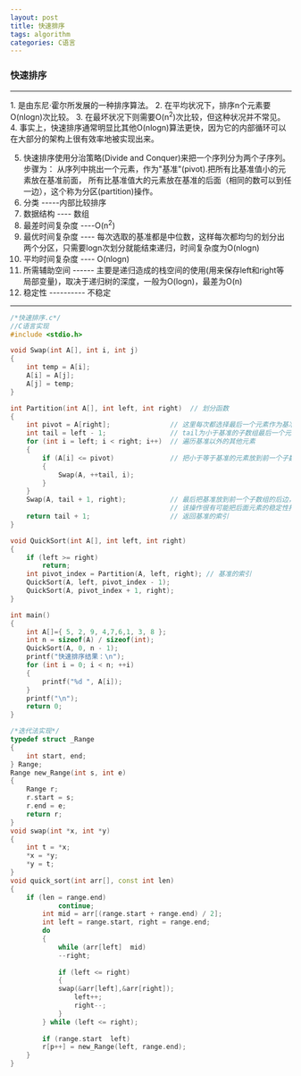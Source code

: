 ```yaml
---
layout: post
title: 快速排序
tags: algorithm
categories: C语言
---
```


### 快速排序
<hr>
1. 是由东尼·霍尔所发展的一种排序算法。
2. 在平均状况下，排序n个元素要O(nlogn)次比较。
3. 在最坏状况下则需要O(n<sup>2</sup>)次比较，但这种状况并不常见。
4. 事实上，快速排序通常明显比其他O(nlogn)算法更快，因为它的内部循环可以在大部分的架构上很有效率地被实现出来。

5. 快速排序使用分治策略(Divide and Conquer)来把一个序列分为两个子序列。步骤为：
从序列中挑出一个元素，作为"基准"(pivot).把所有比基准值小的元素放在基准前面，
所有比基准值大的元素放在基准的后面（相同的数可以到任一边），这个称为分区(partition)操作。
6. 分类 -----内部比较排序
7. 数据结构 ---- 数组
8. 最差时间复杂度 ----O(n<sup>2</sup>)
9. 最优时间复杂度 ---- 每次选取的基准都是中位数，这样每次都均匀的划分出两个分区，只需要logn次划分就能结束递归，时间复杂度为O(nlogn)
10. 平均时间复杂度 ---- O(nlogn)
11. 所需辅助空间 ------ 主要是递归造成的栈空间的使用(用来保存left和right等局部变量)，取决于递归树的深度，一般为O(logn)，最差为O(n)
12. 稳定性 ---------- 不稳定
<hr>

~~~c++
/*快速排序.c*/
//C语言实现
#include <stdio.h>

void Swap(int A[], int i, int j)
{
    int temp = A[i];
    A[i] = A[j];
    A[j] = temp;
}

int Partition(int A[], int left, int right)  // 划分函数
{
    int pivot = A[right];               // 这里每次都选择最后一个元素作为基准
    int tail = left - 1;                // tail为小于基准的子数组最后一个元素的索引
    for (int i = left; i < right; i++)  // 遍历基准以外的其他元素
    {
        if (A[i] <= pivot)              // 把小于等于基准的元素放到前一个子数组末尾
        {
            Swap(A, ++tail, i);
        }
    }
    Swap(A, tail + 1, right);           // 最后把基准放到前一个子数组的后边，剩下的子数组既是大于基准的子数组
                                        // 该操作很有可能把后面元素的稳定性打乱，所以快速排序是不稳定的排序算法
    return tail + 1;                    // 返回基准的索引
}

void QuickSort(int A[], int left, int right)
{
    if (left >= right)
        return;
    int pivot_index = Partition(A, left, right); // 基准的索引
    QuickSort(A, left, pivot_index - 1);
    QuickSort(A, pivot_index + 1, right);
}

int main()
{
    int A[]={ 5, 2, 9, 4,7,6,1, 3, 8 };
    int n = sizeof(A) / sizeof(int);
    QuickSort(A, 0, n - 1);
    printf("快速排序结果：\n");
    for (int i = 0; i < n; ++i)
    {
        printf("%d ", A[i]);
    }
    printf("\n");
    return 0;
}

/*迭代法实现*/
typedef struct _Range 
{
    int start, end;
} Range;
Range new_Range(int s, int e)
{
    Range r;
    r.start = s;
    r.end = e;
    return r;
}
void swap(int *x, int *y) 
{
    int t = *x;
    *x = *y;
    *y = t;
}
void quick_sort(int arr[], const int len) 
{
    if (len = range.end)
            continue;
        int mid = arr[(range.start + range.end) / 2];
        int left = range.start, right = range.end;
        do
        {
            while (arr[left]  mid)
            --right;
 
            if (left <= right)
            {
            swap(&arr[left],&arr[right]);
                left++;
                right--;
            }
        } while (left <= right);
 
        if (range.start  left) 
        r[p++] = new_Range(left, range.end);
    }
}
~~~